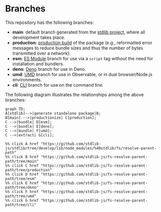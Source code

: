 <!--

@license Apache-2.0

Copyright (c) 2023 The Stdlib Authors.

Licensed under the Apache License, Version 2.0 (the "License");
you may not use this file except in compliance with the License.
You may obtain a copy of the License at

    http://www.apache.org/licenses/LICENSE-2.0

Unless required by applicable law or agreed to in writing, software
distributed under the License is distributed on an "AS IS" BASIS,
WITHOUT WARRANTIES OR CONDITIONS OF ANY KIND, either express or implied.
See the License for the specific language governing permissions and
limitations under the License.

-->

# Branches

This repository has the following branches:

-   **main**: default branch generated from the [stdlib project][stdlib-url], where all development takes place.
-   **production**: [production build][production-url] of the package (e.g., reformatted error messages to reduce bundle sizes and thus the number of bytes transmitted over a network).
-   **esm**: [ES Module][esm-url] branch for use via a `script` tag without the need for installation and bundlers.
-   **deno**: [Deno][deno-url] branch for use in Deno.
-   **umd**: [UMD][umd-url] branch for use in Observable, or in dual browser/Node.js environments.
-   **cli**: [CLI][cli-url] branch for use on the command line.

The following diagram illustrates the relationships among the above branches:

```mermaid
graph TD;
A[stdlib]-->|generate standalone package|B;
B[main] -->|productionize| C[production];
C -->|bundle| D[esm];
C -->|bundle| E[deno];
C -->|bundle| F[umd];
C -->|extract| G[cli];

%% click A href "https://github.com/stdlib-js/stdlib/tree/develop/lib/node_modules/%40stdlib/fs/resolve-parent-path"
%% click B href "https://github.com/stdlib-js/fs-resolve-parent-path/tree/main"
%% click C href "https://github.com/stdlib-js/fs-resolve-parent-path/tree/production"
%% click D href "https://github.com/stdlib-js/fs-resolve-parent-path/tree/esm"
%% click E href "https://github.com/stdlib-js/fs-resolve-parent-path/tree/deno"
%% click F href "https://github.com/stdlib-js/fs-resolve-parent-path/tree/umd"
%% click G href "https://github.com/stdlib-js/fs-resolve-parent-path/tree/cli"
```

[stdlib-url]: https://github.com/stdlib-js/stdlib/tree/develop/lib/node_modules/%40stdlib/fs/resolve-parent-path
[production-url]: https://github.com/stdlib-js/fs-resolve-parent-path/tree/production
[deno-url]: https://github.com/stdlib-js/fs-resolve-parent-path/tree/deno
[umd-url]: https://github.com/stdlib-js/fs-resolve-parent-path/tree/umd
[esm-url]: https://github.com/stdlib-js/fs-resolve-parent-path/tree/esm
[cli-url]: https://github.com/stdlib-js/fs-resolve-parent-path/tree/cli